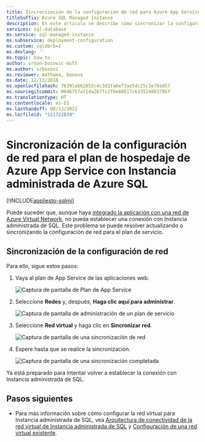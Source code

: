 ```yaml
---
title: Sincronización de la configuración de red para Azure App Service
titleSuffix: Azure SQL Managed Instance
description: En este artículo se describe cómo sincronizar la configuración de red para el plan de hospedaje de Azure App Service con Instancia administrada de Azure SQL.
services: sql-database
ms.service: sql-managed-instance
ms.subservice: deployment-configuration
ms.custom: sqldbrb=1
ms.devlang: ''
ms.topic: how-to
author: srdan-bozovic-msft
ms.author: srbozovi
ms.reviewer: mathoma, bonova
ms.date: 12/13/2018
ms.openlocfilehash: 76391ab62852c4c3d3fa6ef3ae5dc25c1e70ad57
ms.sourcegitcommit: 0046757af1da267fc2f0e88617c633524883795f
ms.translationtype: HT
ms.contentlocale: es-ES
ms.lasthandoff: 08/13/2021
ms.locfileid: "121722839"
---
```

# <a name="sync-networking-configuration-for-azure-app-service-hosting-plan-with-azure-sql-managed-instance"></a>Sincronización de la configuración de red para el plan de hospedaje de Azure App Service con Instancia administrada de Azure SQL
[!INCLUDE[appliesto-sqlmi](../includes/appliesto-sqlmi.md)]

Puede suceder que, aunque haya [integrado la aplicación con una red de Azure Virtual Network](../../app-service/web-sites-integrate-with-vnet.md), no pueda establecer una conexión con Instancia administrada de SQL. Este problema se puede resolver actualizando o sincronizando la configuración de red para el plan de servicio. 

## <a name="sync-network-configuration"></a>Sincronización de la configuración de red 

Para ello, sigue estos pasos:  

1. Vaya al plan de App Service de las aplicaciones web.

   ![Captura de pantalla de Plan de App Service](./media/azure-app-sync-network-configuration/app-service-plan.png)

2. Seleccione **Redes** y, después, **Haga clic aquí para administrar**.

   ![Captura de pantalla de administración de un plan de servicio](./media/azure-app-sync-network-configuration/manage-plan.png)

3. Seleccione **Red virtual** y haga clic en **Sincronizar red**.

   ![Captura de pantalla de una sincronización de red](./media/azure-app-sync-network-configuration/sync.png)

4. Espere hasta que se realice la sincronización.
  
   ![Captura de pantalla de una sincronización completada](./media/azure-app-sync-network-configuration/sync-done.png)

Ya está preparado para intentar volver a establecer la conexión con Instancia administrada de SQL.

## <a name="next-steps"></a>Pasos siguientes

- Para más información sobre cómo configurar la red virtual para Instancia administrada de SQL, vea [Arquitectura de conectividad de la red virtual de Instancia administrada de SQL](connectivity-architecture-overview.md) y [Configuración de una red virtual existente](vnet-existing-add-subnet.md).

